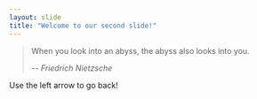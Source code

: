 ```yaml
---
layout: slide
title: "Welcome to our second slide!"
---
```

> When you look into an abyss, the abyss also looks into you.
>
> -- <cite>Friedrich Nietzsche</cite>

Use the left arrow to go back!
